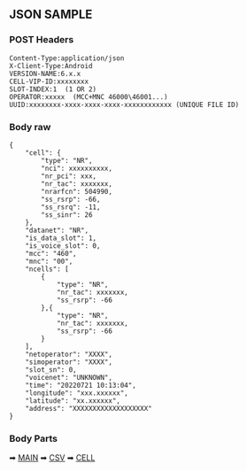 ## JSON SAMPLE

### POST Headers

    Content-Type:application/json
    X-Client-Type:Android
    VERSION-NAME:6.x.x
    CELL-VIP-ID:xxxxxxxx
    SLOT-INDEX:1  (1 OR 2)
    OPERATOR:xxxxx  (MCC+MNC 46000\46001...)
    UUID:xxxxxxxx-xxxx-xxxx-xxxx-xxxxxxxxxxxx (UNIQUE FILE ID)

### Body raw

    {
        "cell": {
            "type": "NR",
            "nci": xxxxxxxxxx,
            "nr_pci": xxx,
            "nr_tac": xxxxxxx,
            "nrarfcn": 504990,
            "ss_rsrp": -66,
            "ss_rsrq": -11,
            "ss_sinr": 26
        },
        "datanet": "NR",
        "is_data_slot": 1,
        "is_voice_slot": 0,
        "mcc": "460",
        "mnc": "00",
        "ncells": [
            {
                "type": "NR",
                "nr_tac": xxxxxxx,
                "ss_rsrp": -66
            },{
                "type": "NR",
                "nr_tac": xxxxxxx,
                "ss_rsrp": -66
            }
        ],
        "netoperator": "XXXX",
        "simoperator": "XXXX",
        "slot_sn": 0,
        "voicenet": "UNKNOWN",
        "time": "20220721 10:13:04",
        "longitude": "xxx.xxxxxx",
        "latitude": "xx.xxxxxx",
        "address": "XXXXXXXXXXXXXXXXXXX"
    }
    
### Body Parts

➡ [MAIN](2022-07-28-MAIN.md)   ➡ [CSV](2022-07-28-CSV.md) ➡ [CELL](2022-07-28-CELL.md)